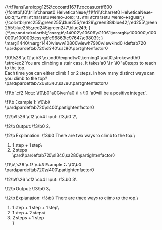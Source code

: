 {\rtf1\ansi\ansicpg1252\cocoartf1671\cocoasubrtf600
{\fonttbl\f0\fnil\fcharset0 HelveticaNeue;\f1\fnil\fcharset0 HelveticaNeue-Bold;\f2\fnil\fcharset0 Menlo-Bold;
\f3\fnil\fcharset0 Menlo-Regular;}
{\colortbl;\red255\green255\blue255;\red29\green38\blue42;\red255\green255\blue255;\red245\green247\blue249;
}
{\*\expandedcolortbl;;\cssrgb\c14902\c19608\c21961;\cssrgb\c100000\c100000\c100000;\cssrgb\c96863\c97647\c98039;
}
\margl1440\margr1440\vieww10800\viewh7900\viewkind0
\deftab720
\pard\pardeftab720\sl340\sa280\partightenfactor0

\f0\fs28 \cf2 \cb3 \expnd0\expndtw0\kerning0
\outl0\strokewidth0 \strokec2 You are climbing a stair case. It takes\'a0
\i n
\i0 \'a0steps to reach to the top.\
Each time you can either climb 1 or 2 steps. In how many distinct ways can you climb to the top?\
\pard\pardeftab720\sl340\sa280\partightenfactor0

\f1\b \cf2 Note:
\f0\b0 \'a0Given\'a0
\i n
\i0 \'a0will be a positive integer.\

\f1\b Example 1:
\f0\b0 \
\pard\pardeftab720\sl400\partightenfactor0

\f2\b\fs26 \cf2 \cb4 Input:
\f3\b0  2\

\f2\b Output:
\f3\b0  2\

\f2\b Explanation:
\f3\b0  There are two ways to climb to the top.\
1. 1 step + 1 step\
2. 2 steps\
\pard\pardeftab720\sl340\sa280\partightenfactor0

\f1\b\fs28 \cf2 \cb3 Example 2:
\f0\b0 \
\pard\pardeftab720\sl400\partightenfactor0

\f2\b\fs26 \cf2 \cb4 Input:
\f3\b0  3\

\f2\b Output:
\f3\b0  3\

\f2\b Explanation:
\f3\b0  There are three ways to climb to the top.\
1. 1 step + 1 step + 1 step\
2. 1 step + 2 steps\
3. 2 steps + 1 step\
}
